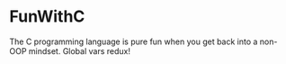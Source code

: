 # FunWithC
The C programming language is pure fun when you get back into a non-OOP mindset. Global vars redux!
